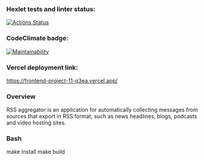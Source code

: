 ### Hexlet tests and linter status:
[![Actions Status](https://github.com/Sergunkit/frontend-project-11/actions/workflows/hexlet-check.yml/badge.svg)](https://github.com/Sergunkit/frontend-project-11/actions)

### CodeClimate badge:
[![Maintainability](https://api.codeclimate.com/v1/badges/6b99533822599ab09866/maintainability)](https://codeclimate.com/github/Sergunkit/frontend-project-11/maintainability)

### Vercel deployment link:
https://frontend-project-11-q3ea.vercel.app/

### Overview
RSS aggregator is an application for automatically collecting messages from sources that export in RSS format, such as news headlines, blogs, podcasts and video hosting sites.

### Bash
make install
make build
